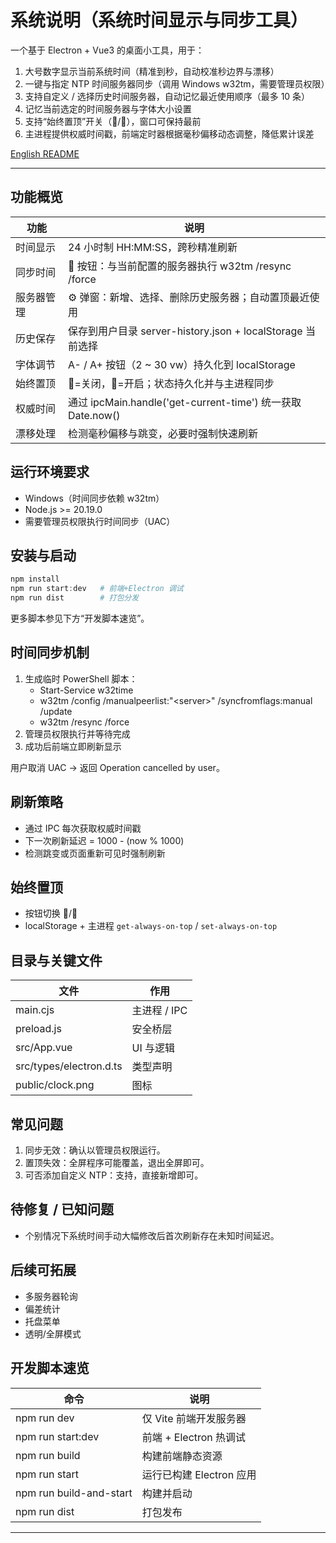 # 系统说明（系统时间显示与同步工具）

一个基于 Electron + Vue3 的桌面小工具，用于：

1. 大号数字显示当前系统时间（精准到秒，自动校准秒边界与漂移）
2. 一键与指定 NTP 时间服务器同步（调用 Windows w32tm，需要管理员权限）
3. 支持自定义 / 选择历史时间服务器，自动记忆最近使用顺序（最多 10 条）
4. 记忆当前选定的时间服务器与字体大小设置
5. 支持“始终置顶”开关（📍/📌），窗口可保持最前
6. 主进程提供权威时间戳，前端定时器根据毫秒偏移动态调整，降低累计误差

[English README](./README.en.md)

---

## 功能概览

| 功能       | 说明                                                        |
| ---------- | ----------------------------------------------------------- |
| 时间显示   | 24 小时制 HH:MM:SS，跨秒精准刷新                            |
| 同步时间   | 🔄 按钮：与当前配置的服务器执行 w32tm /resync /force        |
| 服务器管理 | ⚙️ 弹窗：新增、选择、删除历史服务器；自动置顶最近使用       |
| 历史保存   | 保存到用户目录 server-history.json + localStorage 当前选择  |
| 字体调节   | A- / A+ 按钮（2 ~ 30 vw）持久化到 localStorage              |
| 始终置顶   | 📍=关闭，📌=开启；状态持久化并与主进程同步                  |
| 权威时间   | 通过 ipcMain.handle('get-current-time') 统一获取 Date.now() |
| 漂移处理   | 检测毫秒偏移与跳变，必要时强制快速刷新                      |

## 运行环境要求

- Windows（时间同步依赖 w32tm）
- Node.js >= 20.19.0
- 需要管理员权限执行时间同步（UAC）

## 安装与启动

```powershell
npm install
npm run start:dev   # 前端+Electron 调试
npm run dist        # 打包分发
```

更多脚本参见下方“开发脚本速览”。

## 时间同步机制

1. 生成临时 PowerShell 脚本：
   - Start-Service w32time
   - w32tm /config /manualpeerlist:"\<server\>" /syncfromflags:manual /update
   - w32tm /resync /force
2. 管理员权限执行并等待完成
3. 成功后前端立即刷新显示

用户取消 UAC -> 返回 Operation cancelled by user。

## 刷新策略

- 通过 IPC 每次获取权威时间戳
- 下一次刷新延迟 = 1000 - (now % 1000)
- 检测跳变或页面重新可见时强制刷新

## 始终置顶

- 按钮切换 📍/📌
- localStorage + 主进程 `get-always-on-top` / `set-always-on-top`

## 目录与关键文件

| 文件                    | 作用         |
| ----------------------- | ------------ |
| main.cjs                | 主进程 / IPC |
| preload.js              | 安全桥层     |
| src/App.vue             | UI 与逻辑    |
| src/types/electron.d.ts | 类型声明     |
| public/clock.png        | 图标         |

## 常见问题

1. 同步无效：确认以管理员权限运行。
2. 置顶失效：全屏程序可能覆盖，退出全屏即可。
3. 可否添加自定义 NTP：支持，直接新增即可。

## 待修复 / 已知问题

- 个别情况下系统时间手动大幅修改后首次刷新存在未知时间延迟。

## 后续可拓展

- 多服务器轮询
- 偏差统计
- 托盘菜单
- 透明/全屏模式

## 开发脚本速览

| 命令                    | 说明                     |
| ----------------------- | ------------------------ |
| npm run dev             | 仅 Vite 前端开发服务器   |
| npm run start:dev       | 前端 + Electron 热调试   |
| npm run build           | 构建前端静态资源         |
| npm run start           | 运行已构建 Electron 应用 |
| npm run build-and-start | 构建并启动               |
| npm run dist            | 打包发布                 |

---
